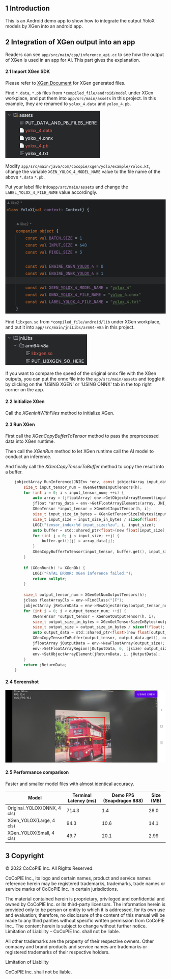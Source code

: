 ## 1 Introduction

This is an Android demo app to show how to integrate the output YoloX models by XGen into an android app.

## 2 Integration of XGen output into an app

Readers can see `app/src/main/cpp/inference_api.cc` to see how the output of XGen is used in an app for AI. This part gives the explanation.

#### 2.1 Import XGen SDK
Please refer to [XGen Document](https://xgen.cocopie.ai/v1.3.0/5_Results/) for XGen generated files. 

Find `*.data`, `*.pb` files from `*compiled_file/android/model` under XGen workplace, and put them into `app/src/main/assets` in this project. In this example, they are renamed to `yolox_4.data` and `yolox_4.pb`.

![](/images/location_of_data_and_pb.png)

Modify `app/src/main/java/com/cocopie/xgen/yolo/example/Yolox.kt`, change the variable `XGEN_YOLOX_4_MODEL_NAME` value to the file name of the above `*.data` `*.pb`.

Put your label file into`app/src/main/assets` and change the `LABEL_YOLOX_4_FILE_NAME` value accordingly.

![](/images/yolox.png)

Find `libxgen.so` from `*compiled_file/android/lib` under XGen workplace, and put it into `app/src/main/jniLibs/arm64-v8a` in this project.

![](/images/location_of_so.png)

If you want to compare the speed of the original onnx file with the XGen outputs, you can put the onnx file into the `app/src/main/assets` and toggle it by clicking on the 'USING XGEN' or 'USING ONNX' tab in the top right corner on the app.

#### 2.2 Initialize XGen

Call the _XGenInitWithFiles_ method to initialize XGen.

#### 2.3 Run XGen

First call the _XGenCopyBufferToTensor_ method to pass the preprocessed data into XGen runtime.

Then call the _XGenRun_ method to let XGen runtime call the AI model to conduct an inference.

And finally call the _XGenCopyTensorToBuffer_ method to copy the result into a buffer.

```c
    jobjectArray RunInference(JNIEnv *env, const jobjectArray input_data) {
        size_t input_tensor_num = XGenGetNumInputTensors(h);
        for (int i = 0; i < input_tensor_num; ++i) {
            auto array = (jfloatArray) env->GetObjectArrayElement(input_data, i);
            jfloat *array_data = env->GetFloatArrayElements(array, JNI_FALSE);
            XGenTensor *input_tensor = XGenGetInputTensor(h, i);
            size_t input_size_in_bytes = XGenGetTensorSizeInBytes(input_tensor);
            size_t input_size = input_size_in_bytes / sizeof(float);
            LOGI("tensor_index:%d input_size:%zu", i, input_size);
            auto buffer = std::shared_ptr<float>(new float[input_size], std::default_delete<float[]>());
            for (int j = 0; j < input_size; ++j) {
                buffer.get()[j] = array_data[j];
            }
            XGenCopyBufferToTensor(input_tensor, buffer.get(), input_size_in_bytes);
        }

        if (XGenRun(h) != XGenOk) {
            LOGI("FATAL ERROR: XGen inference failed.");
            return nullptr;
        }

        size_t output_tensor_num = XGenGetNumOutputTensors(h);
        jclass floatArrayCls = env->FindClass("[F");
        jobjectArray jReturnData = env->NewObjectArray(output_tensor_num, floatArrayCls, nullptr);
        for (int i = 0; i < output_tensor_num; ++i) {
            XGenTensor *output_tensor = XGenGetOutputTensor(h, i);
            size_t output_size_in_bytes = XGenGetTensorSizeInBytes(output_tensor);
            size_t output_size = output_size_in_bytes / sizeof(float);
            auto output_data = std::shared_ptr<float>(new float[output_size], std::default_delete<float[]>());
            XGenCopyTensorToBuffer(output_tensor, output_data.get(), output_size_in_bytes);
            jfloatArray jOutputData = env->NewFloatArray(output_size);
            env->SetFloatArrayRegion(jOutputData, 0, (jsize) output_size, output_data.get());
            env->SetObjectArrayElement(jReturnData, i, jOutputData);
        }
        return jReturnData;
    }
```

#### 2.4 Screenshot

![](/images/screenshot_on_888.jpg)

#### 2.5 Performance comparison

Faster and smaller model files with almost identical accuracy.

| Model                       | Terminal Latency (ms) | Demo FPS (Snapdragon 888) | Size (MB) |
|-----------------------------|-----------------------|---------------------------|-----------|
| Original_YOLOX(ONNX, 4 cls) | 714.3                 | 1.4                       | 28.0      |
| XGen_YOLOX(Large, 4 cls)    | 94.3                  | 10.6                      | 14.1      |
| XGen_YOLOX(Small, 4 cls)    | 49.7                  | 20.1                      | 2.99      |

## 3 Copyright

© 2022 CoCoPIE Inc. All Rights Reserved.

CoCoPIE Inc., its logo and certain names, product and service names reference herein may be registered trademarks, trademarks, trade names or service marks of CoCoPIE Inc. in
certain jurisdictions.

The material contained herein is proprietary, privileged and confidential and owned by CoCoPIE Inc. or its third-party licensors. The information herein is provided only to be
person or entity to which it is addressed, for its own use and evaluation; therefore, no disclosure of the content of this manual will be made to any third parities without
specific written permission from CoCoPIE Inc.. The content herein is subject to change without further notice. Limitation of Liability – CoCoPIE Inc. shall not be liable.

All other trademarks are the property of their respective owners. Other company and brand products and service names are trademarks or registered trademarks of their respective
holders.

Limitation of Liability

CoCoPIE Inc. shall not be liable.
